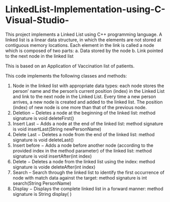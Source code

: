 # LinkedList-Implementation-using-C-Visual-Studio-
This project implements a Linked List using C++ programming language.
A linked list is a linear data structure, in which the elements are not stored at contiguous memory locations. 
Each element in the link is called a node which is composed of two parts:
a.	Data stored by the node
b.	Link pointed to the next node in the linked list

This is based on an Application of Vaccination list of patients. 

This code implements the following classes and methods:
1.	Node in the linked list with appropriate data types: each node stores the person’ name and the person’s current position (index) in the Linked List and link to the next node in the Linked List.  Every time a new person arrives, a new node is created and added to the linked list. The position (index) of new node is one more than that of the previous node.
2.	Deletion − Deletes a node at the beginning of the linked list: method signature is void deleteFirst() 
3.	Insert Last − Adds a node at the end of the linked list: method signature is void insertLast(String newPersonName)  
4.	Delete Last − Deletes a node from the end of the linked list: method signature is void deleteLast() 
5.	Insert before − Adds a node before another node (according to the provided index in the method parameter) of the linked list: method signature is void insertAfter(int index) 
6.	Delete − Deletes a node from the linked list using the index: method signature is voide deleteAfter(int index)
7.	Search – Search through the linked list to identify the first occurrence of node with match data against the target: method signature is int search(String PersonName)
8.	Display − Displays the complete linked list in a forward manner: method signature is String display( ) 

